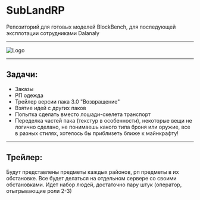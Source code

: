# SubLandRP
 Репозиторий для готовых моделей BlockBench, для последующей эксплотации сотрудниками Dalanaly

---

![Logo](https://downloader.disk.yandex.ru/preview/bd016380751bfb91f362d971c6f2712a20112b0662ede4b1a54cbc1b3abecaee/60e86441/1-yHhkR6XihmN_YQI6DQ82xN3djNMj1aDJwcSOspGO11cKo0KdrrQMqxzZD1JNzzHorJejdLztOrMOx20GlE5g%3D%3D?uid=0&filename=pack.png&disposition=inline&hash=&limit=0&content_type=image%2Fpng&owner_uid=0&tknv=v2&size=2048x2048 "CloudItem")

---

## Задачи:
- Заказы
- РП одежда
- Трейлер версии пака 3.0 "Возвращение"
- Взятие идей с других паков
- Попытка сделать вместо лошади-скелета транспорт
- Переделка частей пака (текстур в особенности), некоторые вещи не логично сделано, не понимаешь какого типа броня или оружие, все в разных стилях, хотелось бы приблизеть ближе к майнкрафту!

---

## Трейлер:
Будут представлены предметы каждых районов, рп предметы в их обстановке. Все будет делаться на отдельном сервере со своими обстановками. Идет набор людей, достаточно пару штук (оператор, отыгрывающие роли 2-3)
